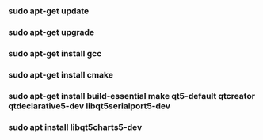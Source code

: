 <h3>sudo apt-get update</h3>
<h3>sudo apt-get upgrade</h3>
<h3>sudo apt-get install gcc</h3>
<h3>sudo apt-get install cmake</h3>
<h3>sudo apt-get install build-essential make qt5-default qtcreator qtdeclarative5-dev libqt5serialport5-dev</h3> 
<h3>sudo apt install libqt5charts5-dev</h3>
